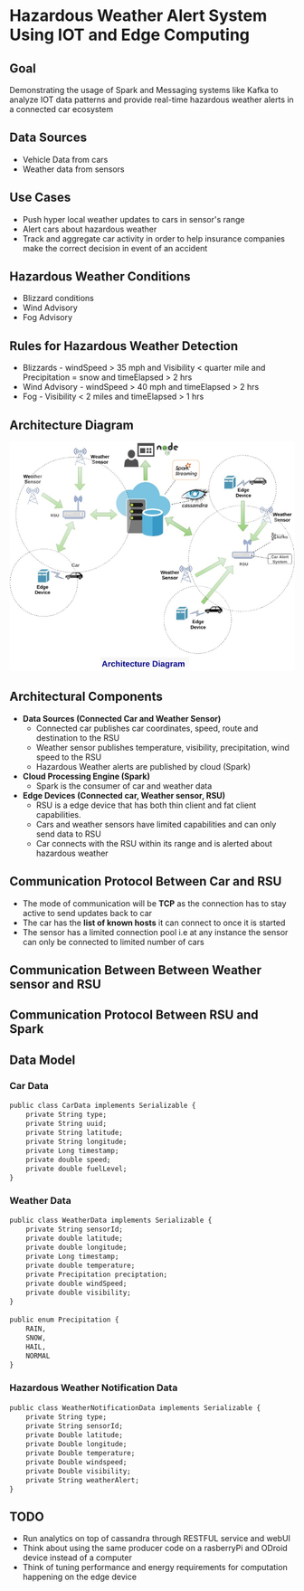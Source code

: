 # Hazardous Weather Alert System Using IOT and Edge Computing

## Goal
Demonstrating the usage of Spark and Messaging systems like Kafka to analyze IOT data patterns and provide real-time hazardous weather alerts in a connected car ecosystem

## Data Sources
* Vehicle Data from cars
* Weather data from sensors

## Use Cases
* Push hyper local weather updates to cars in sensor's range
* Alert cars about hazardous weather
* Track and aggregate car activity in order to help insurance companies make the correct decision in event of an accident

## Hazardous Weather Conditions
* Blizzard conditions
* Wind Advisory
* Fog Advisory

## Rules for Hazardous Weather Detection
* Blizzards - windSpeed > 35 mph and Visibility < quarter mile and Precipitation = snow and timeElapsed > 2 hrs
* Wind Advisory - windSpeed > 40 mph and timeElapsed > 2 hrs
* Fog - Visibility < 2 miles and timeElapsed > 1 hrs

## Architecture Diagram
![picture](Architecture-2.jpg)

## Architectural Components
* <b>Data Sources (Connected Car and Weather Sensor)</b>
    * Connected car publishes car coordinates, speed, route and destination to the RSU
    * Weather sensor publishes temperature, visibility, precipitation, wind speed to the RSU
    * Hazardous Weather alerts are published by  cloud (Spark)
* <b>Cloud Processing Engine (Spark)</b>
    * Spark is the consumer of car and weather data
* <b>Edge Devices (Connected car, Weather sensor, RSU)</b>
    * RSU is a edge device that has both thin client and fat client capabilities.
    * Cars and weather sensors have limited capabilities and can only send data to RSU
    * Car connects with the RSU within its range and is alerted about hazardous weather
    
## Communication Protocol Between Car and RSU
* The mode of communication will be <b>TCP</b> as the connection has to stay active to send updates back to car
* The car has the <b>list of known hosts</b> it can connect to once it is started
* The sensor has a limited connection pool i.e at any instance the sensor can only be connected to limited number of cars

## Communication Between Between Weather sensor and RSU

## Communication Protocol Between RSU and Spark

## Data Model
### Car Data
```
public class CarData implements Serializable {
    private String type;
    private String uuid;
    private String latitude;
    private String longitude;
    private Long timestamp;
    private double speed;
    private double fuelLevel;
}
```
### Weather Data
```
public class WeatherData implements Serializable {
    private String sensorId;
    private double latitude;
    private double longitude;
    private Long timestamp;
    private double temperature;
    private Precipitation preciptation;
    private double windSpeed;
    private double visibility;
}

public enum Precipitation {
    RAIN,
    SNOW,
    HAIL,
    NORMAL
}
```
### Hazardous Weather Notification Data
```
public class WeatherNotificationData implements Serializable {
    private String type;
    private String sensorId;
    private Double latitude;
    private Double longitude;
    private Double temperature;
    private Double windspeed;
    private Double visibility;
    private String weatherAlert;
}
```
## TODO
* Run analytics on top of cassandra through RESTFUL service and webUI
* Think about using the same producer code on a rasberryPi and ODroid device instead of a computer
* Think of tuning performance and energy requirements for computation happening on the edge device

